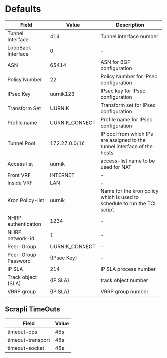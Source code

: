 # Defaults

Field | Value | Description
------|--------|-----------
Tunnel Interface | 414 | Tunnel interface number
LoopBack Interface | 0 | -
ASN | 65414 | ASN for BGP configuration
Policy Number | 22 | Policy Number for IPsec configuration
IPsec Key | uurnik123 | IPsec key for IPsec configuration
Transform Set | UURNIK | Transform set for IPsec configuration
Profile name | UURNIK_CONNECT | Profile name for IPsec configuration
Tunnel Pool | 172.27.0.0/16 | IP pool from which IPs are assigned to the tunnel interface of the hosts
Access list | uurnik | access-list name to be used for NAT
Front VRF | INTERNET | -
Inside VRF | LAN | -
Kron Policy-list | uurnik | Name for the kron policy which is used to schedule to run the TCL script
NHRP authentication | 1234 | -
NHRP network-id | 1 | -
Peer-Group | UURNIK_CONNECT | -
Peer-Group Password | {IPsec Key} | -
IP SLA | 214 | IP SLA process number
Track object (SLA) | {IP SLA} | track object number
VRRP group | {IP SLA} | VRRP group number


## Scrapli TimeOuts

Field | Value 
------|--------
timeout-ops | 45s
timeout-transport | 45s
timeout-socket | 45s